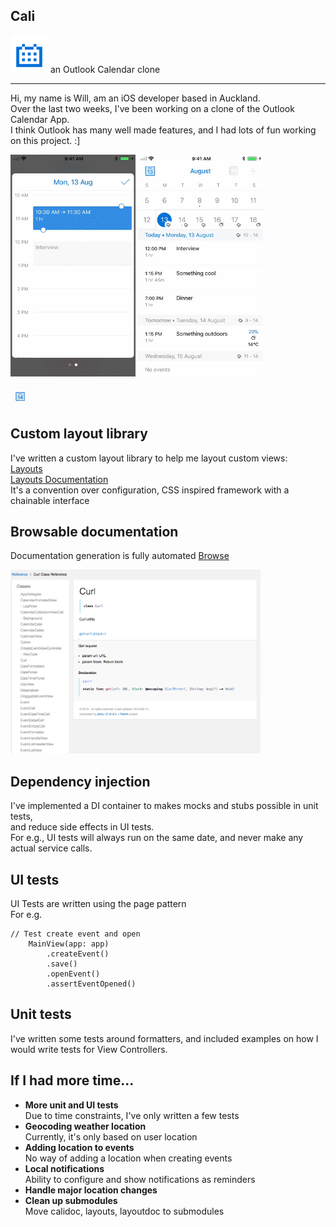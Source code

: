## Cali

<img src="https://github.com/will3/cali/blob/master/icon.png" width="60">  
an Outlook Calendar clone  

---

Hi, my name is Will, am an iOS developer based in Auckland.  
Over the last two weeks, I've been working on a clone of the Outlook Calendar App.  
I think Outlook has many well made features, and I had lots of fun working on this project. :]

<span><img src="https://github.com/will3/cali/blob/master/ms1.gif" width="200"></span>
<img src="https://github.com/will3/cali/blob/master/ms3.gif" width="200">

<img src="https://github.com/will3/cali/blob/master/today.gif" width="32">

## Custom layout library  

I've written a custom layout library to help me layout custom views:  
[Layouts](https://github.com/will3/layouts)  
[Layouts Documentation](https://will3.github.io/layoutsdoc/Classes/LayoutBuilder.html)  
It's a convention over configuration, CSS inspired framework with a chainable interface


## Browsable documentation

Documentation generation is fully automated
[Browse](https://will3.github.io/calidoc/Classes/Curl.html)  

<img src="https://github.com/will3/cali/blob/master/doc.png" width="400">

## Dependency injection

I've implemented a DI container to makes mocks and stubs possible in unit tests,  
and reduce side effects in UI tests.  
For e.g., UI tests will always run on the same date, and never make any actual service calls.

## UI tests

UI Tests are written using the page pattern  
For e.g.
```
// Test create event and open
    MainView(app: app)
        .createEvent()
        .save()
        .openEvent()
        .assertEventOpened()
```

## Unit tests
I've written some tests around formatters, and included examples on how I would write tests for View Controllers.

## If I had more time...

- **More unit and UI tests**  
  Due to time constraints, I've only written a few tests
- **Geocoding weather location**  
	Currently, it's only based on user location  
- **Adding location to events**  
  No way of adding a location when creating events  
- **Local notifications**  
	Ability to configure and show notifications as reminders  
- **Handle major location changes**  
- **Clean up submodules**  
	Move calidoc, layouts, layoutdoc to submodules